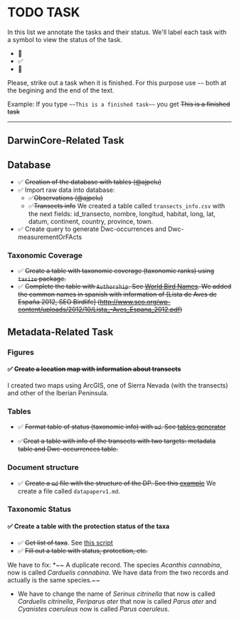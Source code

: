 # TODO TASK 

In this list we annotate the tasks and their status. We'll label each task with a symbol to view the status of the task. 

* :red_circle: 
* :white_check_mark:
* :large_orange_diamond:

Please, strike out a task when it is finished. For this purpose use `~~` both at the begining and the end of the text. 

Example: If you type `~~This is a finished task~~` you get ~~This is a finished task~~

--- 

## DarwinCore-Related Task 
## Database   
* :white_check_mark: ~~Creation of the database with tables (@ajpelu)~~
* :white_check_mark: Import raw data into database:
  * :white_check_mark:~~Observations (@ajpelu)~~
  * :white_check_mark:~~Transects info~~ We created a table called `transects_info.csv` with the next fields: id_transecto, nombre, longitud, habitat, long, lat, datum, continent, country, province, town.
* :white_check_mark: Create query to generate Dwc-occurrences and Dwc-measurementOrFActs

### Taxonomic Coverage 
* :white_check_mark: ~~Create a table with taxonomic coverage (taxonomic ranks) using `taxize` package.~~ 
* :white_check_mark: ~~Complete the table with `Authorship`. See [World Bird Names](http://www.worldbirdnames.org). We added the common names in spanish with information of [Lista de Aves de España 2012, SEO Birdlife] (http://www.seo.org/wp-content/uploads/2012/10/Lista_-Aves_Espana_2012.pdf)~~


## Metadata-Related Task
### Figures 
#### :white_check_mark: ~~Create a location map with information about transects~~ 
I created two maps using ArcGIS, one of Sierra Nevada (with the transects) and other of the Iberian Peninsula. 

### Tables 

* :white_check_mark: ~~Format table of status (taxonomic info) with `md`. See [tables generator](http://www.tablesgenerator.com/markdown_tables)~~

* :white_check_mark:~~Creat a table with info of the transects with two targets: metadata table and Dwc-occurrences table.~~

### Document structure 
* :white_check_mark: ~~Create a `md` file with the structure of the DP. See this [example](https://github.com/peterdesmet/vascan-data-paper/blob/master/paper.md)~~ 
We create a file called `datapaperv1.md`.

### Taxonomic Status
#### :white_check_mark: Create a table with the protection status of the taxa
* :white_check_mark: ~~Get list of taxa~~. See [this script](https://github.com/ajpelu/dp_dispersantes/blob/master/script/get_taxalist.md)
* :white_check_mark: ~~Fill out a table with status, protection, etc.~~ 

We have to fix:
*~~ A duplicate record. The species *Acanthis cannabina*, now is called *Carduelis cannabina*. We have data from the two records and actually is the same species.~~

* We have to change the name of *Serinus citrinella* that now is called *Carduelis citrinella*, *Periparus ater* that now is called *Parus ater* and *Cyanistes caeruleus* now is called *Parus caeruleus*.


